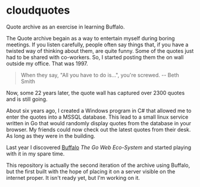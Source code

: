# cloudquotes
Quote archive as an exercise in learning Buffalo.

The Quote archive begain as a way to entertain myself during boring meetings.  If you listen carefully,
people often say things that, if you have a twisted way of thinking about them, are quite funny.  Some
of the quotes just had to be shared with co-workers.  So, I started posting them the on wall outside my
office.  That was 1997.

> When they say, "All you have to do is...", you're screwed. -- Beth Smith

Now, some 22 years later, the quote wall has captured over 2300 quotes and is still going.

About six years ago, I created a Windows program in C# that allowed me to enter the quotes into a MSSQL database.
This lead to a small linux service written in Go that would randomly display quotes from the database
in your browser.  My friends could now check out the latest quotes from their desk.  As long as they
were in the building.

Last year I discovered [Buffalo](https://github.com/gobuffalo) *The Go Web Eco-System* and started
playing with it in my spare time.

This repository is actually the second iteration of the archive using Buffalo, but the first built
with the hope of placing it on a server visible on the internet proper.  It isn't ready yet, but I'm
working on it.